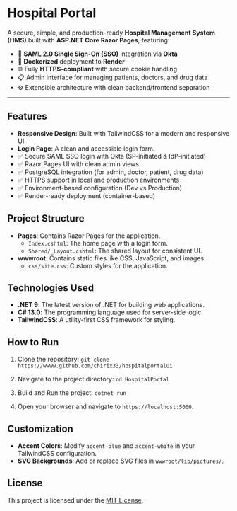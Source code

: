 ﻿# Hospital Portal

A secure, simple, and production-ready **Hospital Management System (HMS)** built with **ASP.NET Core Razor Pages**, featuring:

- 🔐 **SAML 2.0 Single Sign-On (SSO)** integration via **Okta**
- 🐳 **Dockerized** deployment to **Render**
- 🌐 Fully **HTTPS-compliant** with secure cookie handling
- 📋 Admin interface for managing patients, doctors, and drug data
- ⚙️ Extensible architecture with clean backend/frontend separation

---
## Features

- **Responsive Design**: Built with TailwindCSS for a modern and responsive UI.
- **Login Page**: A clean and accessible login form.
- ✅ Secure SAML SSO login with Okta (SP-initiated & IdP-initiated)
- ✅ Razor Pages UI with clean admin views
- ✅ PostgreSQL integration (for admin, doctor, patient, drug data)
- ✅ HTTPS support in local and production environments
- ✅ Environment-based configuration (Dev vs Production)
- ✅ Render-ready deployment (container-based)

## Project Structure

- **Pages**: Contains Razor Pages for the application.
  - `Index.cshtml`: The home page with a login form.
  - `Shared/_Layout.cshtml`: The shared layout for consistent UI.
- **wwwroot**: Contains static files like CSS, JavaScript, and images.
  - `css/site.css`: Custom styles for the application.

## Technologies Used

- **.NET 9**: The latest version of .NET for building web applications.
- **C# 13.0**: The programming language used for server-side logic.
- **TailwindCSS**: A utility-first CSS framework for styling.

## How to Run

1. Clone the repository:
   `git clone https://wwww.github.com/chirix33/hospitalportalui`

2. Navigate to the project directory:
	`cd HospitalPortal`

3. Build and Run the project:
	`dotnet run`

4. Open your browser and navigate to `https://localhost:5000`.

## Customization

- **Accent Colors**: Modify `accent-blue` and `accent-white` in your TailwindCSS configuration.
- **SVG Backgrounds**: Add or replace SVG files in `wwwroot/lib/pictures/`.

## License

This project is licensed under the [MIT License](LICENSE).